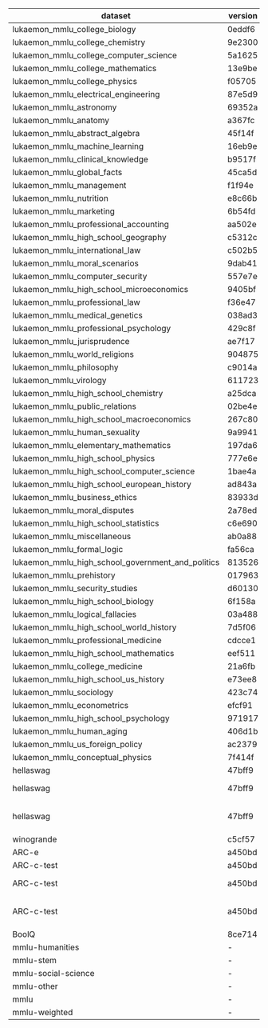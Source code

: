 | dataset | version | metric | mode | 1_hf |
|----- | ----- | ----- | ----- | -----|
| lukaemon_mmlu_college_biology | 0eddf6 | accuracy | ppl | 43.75 |
| lukaemon_mmlu_college_chemistry | 9e2300 | accuracy | ppl | 43.00 |
| lukaemon_mmlu_college_computer_science | 5a1625 | accuracy | ppl | 44.00 |
| lukaemon_mmlu_college_mathematics | 13e9be | accuracy | ppl | 32.00 |
| lukaemon_mmlu_college_physics | f05705 | accuracy | ppl | 29.41 |
| lukaemon_mmlu_electrical_engineering | 87e5d9 | accuracy | ppl | 53.10 |
| lukaemon_mmlu_astronomy | 69352a | accuracy | ppl | 53.29 |
| lukaemon_mmlu_anatomy | a367fc | accuracy | ppl | 42.96 |
| lukaemon_mmlu_abstract_algebra | 45f14f | accuracy | ppl | 39.00 |
| lukaemon_mmlu_machine_learning | 16eb9e | accuracy | ppl | 35.71 |
| lukaemon_mmlu_clinical_knowledge | b9517f | accuracy | ppl | 55.09 |
| lukaemon_mmlu_global_facts | 45ca5d | accuracy | ppl | 28.00 |
| lukaemon_mmlu_management | f1f94e | accuracy | ppl | 63.11 |
| lukaemon_mmlu_nutrition | e8c66b | accuracy | ppl | 58.17 |
| lukaemon_mmlu_marketing | 6b54fd | accuracy | ppl | 75.64 |
| lukaemon_mmlu_professional_accounting | aa502e | accuracy | ppl | 37.94 |
| lukaemon_mmlu_high_school_geography | c5312c | accuracy | ppl | 60.10 |
| lukaemon_mmlu_international_law | c502b5 | accuracy | ppl | 69.42 |
| lukaemon_mmlu_moral_scenarios | 9dab41 | accuracy | ppl | 24.02 |
| lukaemon_mmlu_computer_security | 557e7e | accuracy | ppl | 70.00 |
| lukaemon_mmlu_high_school_microeconomics | 9405bf | accuracy | ppl | 51.26 |
| lukaemon_mmlu_professional_law | f36e47 | accuracy | ppl | 35.98 |
| lukaemon_mmlu_medical_genetics | 038ad3 | accuracy | ppl | 54.00 |
| lukaemon_mmlu_professional_psychology | 429c8f | accuracy | ppl | 45.92 |
| lukaemon_mmlu_jurisprudence | ae7f17 | accuracy | ppl | 59.26 |
| lukaemon_mmlu_world_religions | 904875 | accuracy | ppl | 59.06 |
| lukaemon_mmlu_philosophy | c9014a | accuracy | ppl | 49.52 |
| lukaemon_mmlu_virology | 611723 | accuracy | ppl | 41.57 |
| lukaemon_mmlu_high_school_chemistry | a25dca | accuracy | ppl | 48.28 |
| lukaemon_mmlu_public_relations | 02be4e | accuracy | ppl | 48.18 |
| lukaemon_mmlu_high_school_macroeconomics | 267c80 | accuracy | ppl | 46.92 |
| lukaemon_mmlu_human_sexuality | 9a9941 | accuracy | ppl | 54.96 |
| lukaemon_mmlu_elementary_mathematics | 197da6 | accuracy | ppl | 40.21 |
| lukaemon_mmlu_high_school_physics | 777e6e | accuracy | ppl | 37.09 |
| lukaemon_mmlu_high_school_computer_science | 1bae4a | accuracy | ppl | 55.00 |
| lukaemon_mmlu_high_school_european_history | ad843a | accuracy | ppl | 59.39 |
| lukaemon_mmlu_business_ethics | 83933d | accuracy | ppl | 49.00 |
| lukaemon_mmlu_moral_disputes | 2a78ed | accuracy | ppl | 52.89 |
| lukaemon_mmlu_high_school_statistics | c6e690 | accuracy | ppl | 42.13 |
| lukaemon_mmlu_miscellaneous | ab0a88 | accuracy | ppl | 54.92 |
| lukaemon_mmlu_formal_logic | fa56ca | accuracy | ppl | 34.92 |
| lukaemon_mmlu_high_school_government_and_politics | 813526 | accuracy | ppl | 59.07 |
| lukaemon_mmlu_prehistory | 017963 | accuracy | ppl | 54.32 |
| lukaemon_mmlu_security_studies | d60130 | accuracy | ppl | 65.31 |
| lukaemon_mmlu_high_school_biology | 6f158a | accuracy | ppl | 55.16 |
| lukaemon_mmlu_logical_fallacies | 03a488 | accuracy | ppl | 54.60 |
| lukaemon_mmlu_high_school_world_history | 7d5f06 | accuracy | ppl | 59.07 |
| lukaemon_mmlu_professional_medicine | cdcce1 | accuracy | ppl | 44.49 |
| lukaemon_mmlu_high_school_mathematics | eef511 | accuracy | ppl | 32.59 |
| lukaemon_mmlu_college_medicine | 21a6fb | accuracy | ppl | 50.87 |
| lukaemon_mmlu_high_school_us_history | e73ee8 | accuracy | ppl | 54.90 |
| lukaemon_mmlu_sociology | 423c74 | accuracy | ppl | 71.64 |
| lukaemon_mmlu_econometrics | efcf91 | accuracy | ppl | 29.82 |
| lukaemon_mmlu_high_school_psychology | 971917 | accuracy | ppl | 63.30 |
| lukaemon_mmlu_human_aging | 406d1b | accuracy | ppl | 50.67 |
| lukaemon_mmlu_us_foreign_policy | ac2379 | accuracy | ppl | 74.00 |
| lukaemon_mmlu_conceptual_physics | 7f414f | accuracy | ppl | 40.00 |
| hellaswag | 47bff9 | accuracy - clean | ppl | 46.57 |
| hellaswag | 47bff9 | accuracy - input contaminated | ppl | 39.29 |
| hellaswag | 47bff9 | accuracy - input-and-label contaminated | ppl | 51.06 |
| winogrande | c5cf57 | accuracy | ll | 54.38 |
| ARC-e | a450bd | accuracy | ppl | 45.86 |
| ARC-c-test | a450bd | accuracy - clean | ppl | 29.36 |
| ARC-c-test | a450bd | accuracy - input contaminated | ppl | 30.19 |
| ARC-c-test | a450bd | accuracy - input-and-label contaminated | ppl | 33.45 |
| BoolQ | 8ce714 | accuracy | ppl | 61.31 |
| mmlu-humanities | - | naive_average | ppl | 51.34 |
| mmlu-stem | - | naive_average | ppl | 44.04 |
| mmlu-social-science | - | naive_average | ppl | 55.87 |
| mmlu-other | - | naive_average | ppl | 51.04 |
| mmlu | - | naive_average | ppl | 49.79 |
| mmlu-weighted | - | weighted_average | ppl | 47.86 |
